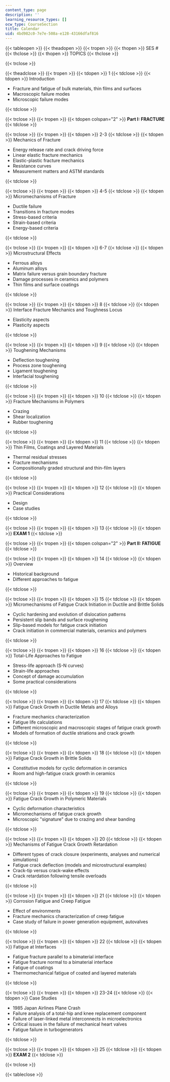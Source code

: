 ```yaml
---
content_type: page
description: ''
learning_resource_types: []
ocw_type: CourseSection
title: Calendar
uid: 4bd982c0-7e7e-508a-e128-43166dfaf816
---
```


{{< tableopen >}}
{{< theadopen >}}
{{< tropen >}}
{{< thopen >}}
SES #
{{< thclose >}}
{{< thopen >}}
TOPICS
{{< thclose >}}

{{< trclose >}}

{{< theadclose >}}
{{< tropen >}}
{{< tdopen >}}
1
{{< tdclose >}}
{{< tdopen >}}
Introduction

*   Fracture and fatigue of bulk materials, thin films and surfaces
*   Macroscopic failure modes
*   Microscopic failure modes


{{< tdclose >}}

{{< trclose >}}
{{< tropen >}}
{{< tdopen colspan="2" >}}
**Part I: FRACTURE**
{{< tdclose >}}

{{< trclose >}}
{{< tropen >}}
{{< tdopen >}}
2-3
{{< tdclose >}}
{{< tdopen >}}
Mechanics of Fracture

*   Energy release rate and crack driving force
*   Linear elastic fracture mechanics
*   Elastic-plastic fracture mechanics
*   Resistance curves
*   Measurement matters and ASTM standards


{{< tdclose >}}

{{< trclose >}}
{{< tropen >}}
{{< tdopen >}}
4-5
{{< tdclose >}}
{{< tdopen >}}
Micromechanisms of Fracture

*   Ductile failure
*   Transitions in fracture modes
*   Stress-based criteria
*   Strain-based criteria
*   Energy-based criteria


{{< tdclose >}}

{{< trclose >}}
{{< tropen >}}
{{< tdopen >}}
6-7
{{< tdclose >}}
{{< tdopen >}}
Microstructural Effects

*   Ferrous alloys
*   Aluminum alloys
*   Matrix failure versus grain boundary fracture
*   Damage processes in ceramics and polymers
*   Thin films and surface coatings


{{< tdclose >}}

{{< trclose >}}
{{< tropen >}}
{{< tdopen >}}
8
{{< tdclose >}}
{{< tdopen >}}
Interface Fracture Mechanics and Toughness Locus

*   Elasticity aspects
*   Plasticity aspects


{{< tdclose >}}

{{< trclose >}}
{{< tropen >}}
{{< tdopen >}}
9
{{< tdclose >}}
{{< tdopen >}}
Toughening Mechanisms

*   Deflection toughening
*   Process zone toughening
*   Ligament toughening
*   Interfacial toughening


{{< tdclose >}}

{{< trclose >}}
{{< tropen >}}
{{< tdopen >}}
10
{{< tdclose >}}
{{< tdopen >}}
Fracture Mechanisms in Polymers

*   Crazing
*   Shear localization
*   Rubber toughening


{{< tdclose >}}

{{< trclose >}}
{{< tropen >}}
{{< tdopen >}}
11
{{< tdclose >}}
{{< tdopen >}}
Thin Films, Coatings and Layered Materials

*   Thermal residual stresses
*   Fracture mechanisms
*   Compositionally graded structural and thin-film layers


{{< tdclose >}}

{{< trclose >}}
{{< tropen >}}
{{< tdopen >}}
12
{{< tdclose >}}
{{< tdopen >}}
Practical Considerations

*   Design
*   Case studies


{{< tdclose >}}

{{< trclose >}}
{{< tropen >}}
{{< tdopen >}}
13
{{< tdclose >}}
{{< tdopen >}}
**EXAM 1**
{{< tdclose >}}

{{< trclose >}}
{{< tropen >}}
{{< tdopen colspan="2" >}}
**Part II: FATIGUE**
{{< tdclose >}}

{{< trclose >}}
{{< tropen >}}
{{< tdopen >}}
14
{{< tdclose >}}
{{< tdopen >}}
Overview

*   Historical background
*   Different approaches to fatigue


{{< tdclose >}}

{{< trclose >}}
{{< tropen >}}
{{< tdopen >}}
15
{{< tdclose >}}
{{< tdopen >}}
Micromechanisms of Fatigue Crack Initiation in Ductile and Brittle Solids

*   Cyclic hardening and evolution of dislocation patterns
*   Persistent slip bands and surface roughening
*   Slip-based models for fatigue crack initiation
*   Crack initiation in commercial materials, ceramics and polymers


{{< tdclose >}}

{{< trclose >}}
{{< tropen >}}
{{< tdopen >}}
16
{{< tdclose >}}
{{< tdopen >}}
Total-Life Approaches to Fatigue

*   Stress-life approach (S-N curves)
*   Strain-life approaches
*   Concept of damage accumulation
*   Some practical considerations


{{< tdclose >}}

{{< trclose >}}
{{< tropen >}}
{{< tdopen >}}
17
{{< tdclose >}}
{{< tdopen >}}
Fatigue Crack Growth in Ductile Metals and Alloys

*   Fracture mechanics characterization
*   Fatigue life calculations
*   Different microscopic and macroscopic stages of fatigue crack growth
*   Models of formation of ductile striations and crack growth


{{< tdclose >}}

{{< trclose >}}
{{< tropen >}}
{{< tdopen >}}
18
{{< tdclose >}}
{{< tdopen >}}
Fatigue Crack Growth in Brittle Solids

*   Constitutive models for cyclic deformation in ceramics
*   Room and high-fatigue crack growth in ceramics


{{< tdclose >}}

{{< trclose >}}
{{< tropen >}}
{{< tdopen >}}
19
{{< tdclose >}}
{{< tdopen >}}
Fatigue Crack Growth in Polymeric Materials

*   Cyclic deformation characteristics
*   Micromechanisms of fatigue crack growth
*   Microscopic "signature" due to crazing and shear banding


{{< tdclose >}}

{{< trclose >}}
{{< tropen >}}
{{< tdopen >}}
20
{{< tdclose >}}
{{< tdopen >}}
Mechanisms of Fatigue Crack Growth Retardation

*   Different types of crack closure (experiments, analyses and numerical simulations)
*   Fatigue crack deflection (models and microstructural examples)
*   Crack-tip versus crack-wake effects
*   Crack retardation following tensile overloads


{{< tdclose >}}

{{< trclose >}}
{{< tropen >}}
{{< tdopen >}}
21
{{< tdclose >}}
{{< tdopen >}}
Corrosion Fatigue and Creep Fatigue

*   Effect of environments
*   Fracture mechanics characterization of creep fatigue
*   Case study of failure in power generation equipment, autovalves


{{< tdclose >}}

{{< trclose >}}
{{< tropen >}}
{{< tdopen >}}
22
{{< tdclose >}}
{{< tdopen >}}
Fatigue at Interfaces

*   Fatigue fracture parallel to a bimaterial interface
*   Fatigue fracture normal to a bimaterial interface
*   Fatigue of coatings
*   Thermomechanical fatigue of coated and layered materials


{{< tdclose >}}

{{< trclose >}}
{{< tropen >}}
{{< tdopen >}}
23-24
{{< tdclose >}}
{{< tdopen >}}
Case Studies

*   1985 Japan Airlines Plane Crash
*   Failure analysis of a total-hip and knee replacement component
*   Failure of laser-linked metal interconnects in microelectronics
*   Critical issues in the failure of mechanical heart valves
*   Fatigue failure in turbogenerators


{{< tdclose >}}

{{< trclose >}}
{{< tropen >}}
{{< tdopen >}}
25
{{< tdclose >}}
{{< tdopen >}}
**EXAM 2**
{{< tdclose >}}

{{< trclose >}}

{{< tableclose >}}